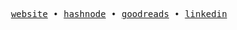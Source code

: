 <p align="center">
  <samp>
    <a href="https://www.lucianodantas.dev/">website</a> • 
    <a href="https://ldantas.hashnode.dev/">hashnode</a> • 
    <a href="https://www.goodreads.com/ldantas">goodreads</a> • 
    <a href="https://www.linkedin.com/in/ldantas-s/">linkedin</a>
  </samp>
</p>
